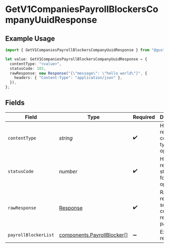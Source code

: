 # GetV1CompaniesPayrollBlockersCompanyUuidResponse

## Example Usage

```typescript
import { GetV1CompaniesPayrollBlockersCompanyUuidResponse } from "@gusto/embedded-api/models/operations";

let value: GetV1CompaniesPayrollBlockersCompanyUuidResponse = {
  contentType: "<value>",
  statusCode: 103,
  rawResponse: new Response("{\"message\": \"hello world\"}", {
    headers: { "Content-Type": "application/json" },
  }),
};
```

## Fields

| Field                                                                    | Type                                                                     | Required                                                                 | Description                                                              |
| ------------------------------------------------------------------------ | ------------------------------------------------------------------------ | ------------------------------------------------------------------------ | ------------------------------------------------------------------------ |
| `contentType`                                                            | *string*                                                                 | :heavy_check_mark:                                                       | HTTP response content type for this operation                            |
| `statusCode`                                                             | *number*                                                                 | :heavy_check_mark:                                                       | HTTP response status code for this operation                             |
| `rawResponse`                                                            | [Response](https://developer.mozilla.org/en-US/docs/Web/API/Response)    | :heavy_check_mark:                                                       | Raw HTTP response; suitable for custom response parsing                  |
| `payrollBlockerList`                                                     | [components.PayrollBlocker](../../models/components/payrollblocker.md)[] | :heavy_minus_sign:                                                       | Example response                                                         |